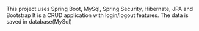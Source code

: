 This project uses Spring Boot, MySql, Spring Security, Hibernate, JPA and Bootstrap
It is a CRUD application with login/logout features.
The data is saved in database(MySql)
